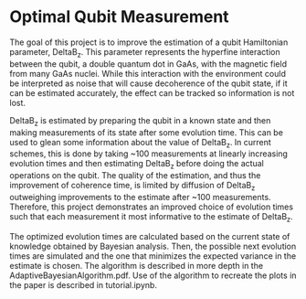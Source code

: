 # Optimal Qubit Measurement

The goal of this project is to improve the estimation of a qubit Hamiltonian parameter, DeltaB<sub>z</sub>. This parameter represents the hyperfine interaction between the qubit, a double quantum dot in GaAs, with the magnetic field from many GaAs nuclei. While this interaction with the environment could be interpreted as noise that will cause decoherence of the qubit state, if it can be estimated accurately, the effect can be tracked so information is not lost. 

DeltaB<sub>z</sub> is estimated by preparing the qubit in a known state and then making measurements of its state after some evolution time. This can be used to glean some information about the value of DeltaB<sub>z</sub>. In current schemes, this is done by taking ~100 measurements at linearly increasing evolution times and then estimating DeltaB<sub>z</sub> before doing the actual operations on the qubit. The quality of the estimation, and thus the improvement of coherence time, is limited by diffusion of DeltaB<sub>z</sub> outweighing improvements to the estimate after ~100 measurements. Therefore, this project demonstrates an improved choice of evolution times such that each measurement it most informative to the estimate of DeltaB<sub>z</sub>.

The optimized evolution times are calculated based on the current state of knowledge obtained by Bayesian analysis. Then, the possible next evolution times are simulated and the one that minimizes the expected variance in the estimate is chosen. The algorithm is described in more depth in the AdaptiveBayesianAlgorithm.pdf. Use of the algorithm to recreate the plots in the paper is described in tutorial.ipynb.
